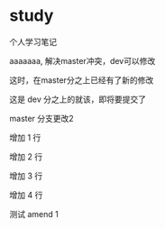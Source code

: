 # study
个人学习笔记

aaaaaaa, 解决master冲突，dev可以修改


这时，在master分之上已经有了新的修改


这是 dev 分之上的就该，即将要提交了


master 分支更改2


增加 1 行

增加 2 行

增加 3 行

增加 4 行

测试 amend 1